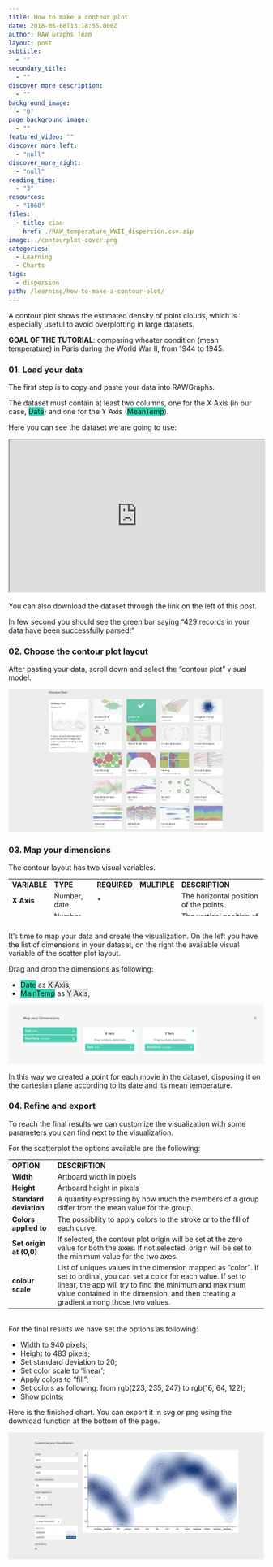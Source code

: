 ```yaml
---
title: How to make a contour plot
date: 2018-06-08T13:18:55.000Z
author: RAW Graphs Team
layout: post
subtitle:
  - ""
secondary_title:
  - ""
discover_more_description:
  - ""
background_image:
  - "0"
page_background_image:
  - ""
featured_video: ""
discover_more_left:
  - "null"
discover_more_right:
  - "null"
reading_time:
  - "3"
resources:
  - "1060"
files:
  - title: ciao
    href: ./RAW_temperature_WWII_dispersion.csv.zip
image: ./contourplot-cover.png
categories:
  - Learning
  - Charts
tags:
  - dispersion
path: /learning/how-to-make-a-contour-plot/
---
```


<span style="font-weight: 400;">A contour plot shows the estimated density of point clouds, which is especially useful to avoid overplotting in large datasets.</span>

**GOAL OF THE TUTORIAL**: c<span style="font-weight: 400;">omparing wheater condition (mean temperature) in Paris during the World War II, from 1944 to 1945.</span>

### 01. Load your data

<span style="font-weight: 400;">The first step is to copy and paste your data into RAWGraphs.</span>

<span style="font-weight: 400;">The dataset must contain at least two columns, one for the X Axis (in our case, <span class="data-dimension" style="background-color: #2dd8b1;">Date</span>) and one for the Y Axis (<span class="data-dimension" style="background-color: #2dd8b1;">MeanTemp</span>). </span>

Here you can see the dataset we are going to use:

<iframe src="https://docs.google.com/spreadsheets/d/e/2PACX-1vSY8S4qRSiZRnUuSNplZjzScVidsv9quD-ToXMRZVO_PImz-wmVuCvrEkwoAvt0osmTrSdNi0BJEByJ/pubhtml?gid=979813252&amp;single=true&amp;widget=true&amp;headers=false" width="100%" height="300"><span data-mce-type="bookmark" style="display: inline-block; width: 0px; overflow: hidden; line-height: 0;" class="mce_SELRES_start">﻿</span></iframe>

You can also download the dataset through the link on the left of this post.

<span style="font-weight: 400;">In few second you should see the green bar saying “429 records in your data have been successfully parsed!”</span>

### 02. Choose the contour plot layout

After pasting your data, scroll down and select the “contour plot” visual model.

![](./contour-e1527504184759.png)

### **03. Map your dimensions**

<span style="font-weight: 400;">The contour layout has two visual variables. </span>

<table style="height: 73px;" width="600">
<tbody>
<tr>
<td><strong>VARIABLE</strong></td>
<td><strong>TYPE</strong></td>
<td><strong>REQUIRED</strong></td>
<td><strong>MULTIPLE</strong></td>
<td><strong>DESCRIPTION</strong></td>
</tr>
<tr>
<td><strong>X Axis</strong></td>
<td>Number, date</td>
<td>*</td>
<td></td>
<td>The horizontal position of the points.</td>
</tr>
<tr>
<td><strong>Y Axis</strong></td>
<td><span style="font-weight: 400;">Number, date</span></td>
<td>*</td>
<td></td>
<td><span style="font-weight: 400;">The vertical position of the points.</span></td>
</tr>
</tbody>
</table>

<span style="font-weight: 400;"><br /> It’s time to map your data and create the visualization. On the left you have the list of dimensions in your dataset, on the right the available visual variable of the scatter plot layout. </span>

<span style="font-weight: 400;">Drag and drop the dimensions as following:</span>

- <span class="data-dimension" style="background-color: #2dd8b1;">Date</span> as <span class="layout-dimension" style="background-color: #e6e6e6;">X Axis</span>;
- <span class="data-dimension" style="background-color: #2dd8b1;">MainTemp</span> as <span class="layout-dimension" style="background-color: #e6e6e6;">Y Axis</span>;

![](./dimension-contour.png)

<span style="font-weight: 400;">In this way we created a point for each movie in the dataset, disposing it on the cartesian plane according to its date and its mean temperature. </span>

### 04. Refine and export

<span style="font-weight: 400;">To reach the final results we can customize the visualization with some parameters you can find next to the visualization. </span>

<span style="font-weight: 400;">For the scatterplot the options available are the following:</span>

<table>
<tbody>
<tr>
<td><strong>OPTION</strong></td>
<td><strong>DESCRIPTION</strong></td>
</tr>
<tr>
<td><strong>Width</strong></td>
<td><span style="font-weight: 400;">Artboard width in pixels</span></td>
</tr>
<tr>
<td><strong>Height</strong></td>
<td><span style="font-weight: 400;">Artboard height in pixels</span></td>
</tr>
<tr>
<td><strong>Standard deviation</strong></td>
<td>A quantity expressing by how much the members of a group differ from the mean value for the group.</td>
</tr>
<tr>
<td><strong>Colors applied to</strong></td>
<td><span style="font-weight: 400;">The possibility to apply colors to the stroke or to the fill of each curve.</span></td>
</tr>
<tr>
<td><strong>Set origin at (0,0)</strong></td>
<td><span style="font-weight: 400;">If selected, the contour plot origin will be set at the zero value for both the axes. If not selected, origin will be set to the minimum value for the two axes.</span></td>
</tr>
<tr>
<td><strong>colour scale</strong></td>
<td><span style="font-weight: 400;">List of uniques values in the dimension mapped as “color”. If set to ordinal, you can set a color for each value. If set to linear, the app will try to find the minimum and maximum value contained in the dimension, and then creating a gradient among those two values.</span></td>
</tr>
</tbody>
</table>

<span style="font-weight: 400;"><br /> For the final results we have set the options as following:</span>

- Width to 940 pixels;
- Height to 483 pixels;
- Set standard deviation to 20;
- Set color scale to ‘linear’;
- Apply colors to &#8220;fill&#8221;;
- Set colors as following: from rgb(223, 235, 247) to rgb(16, 64, 122);
- Show points;

<span style="font-weight: 400;">Here is the finished chart. You can export it in svg or png using the download function at the bottom of the page.</span>

![](./contour_output.png)

